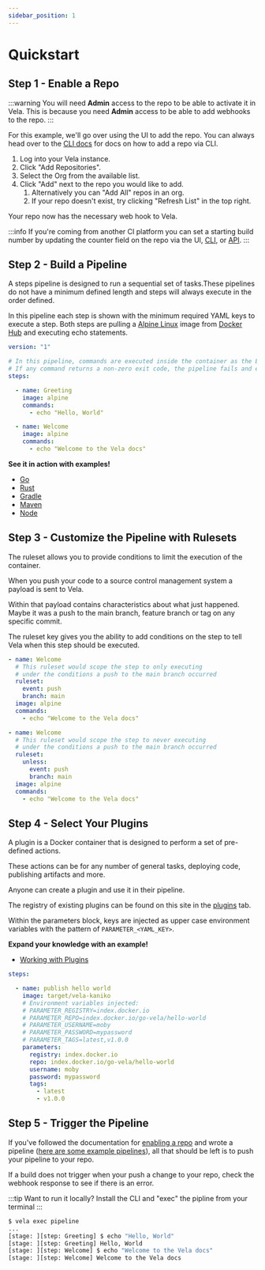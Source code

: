 ```yaml
---
sidebar_position: 1
---
```


# Quickstart

## Step 1 - Enable a Repo

:::warning
You will need **Admin** access to the repo to be able to activate it in Vela. This is because you need **Admin** access to be able to add webhooks
to the repo.
:::

For this example, we'll go over using the UI to add the repo. You can always head over to the [CLI docs](/docs/reference/cli/repo/add.md) for docs on how to add a repo via CLI.

1. Log into your Vela instance.
1. Click "Add Repositories".
1. Select the Org from the available list.
1. Click "Add" next to the repo you would like to add.
   1. Alternatively you can "Add All" repos in an org.
   1. If your repo doesn't exist, try clicking "Refresh List" in the top right.

Your repo now has the necessary web hook to Vela.

:::info
If you're coming from another CI platform you can set a starting build number by updating the counter field on the repo via the UI, [CLI](/docs/reference/cli/repo/repo.md), or [API](/docs/reference/api/repo/repo.md).
:::

## Step 2 - Build a Pipeline

A steps pipeline is designed to run a sequential set of tasks.These pipelines do not have a minimum defined length and steps will always execute in the order defined.

In this pipeline each step is shown with the minimum required YAML keys to execute a step. Both steps are pulling a [Alpine Linux](https://alpinelinux.org/) image from [Docker Hub](https://hub.docker.com/) and executing echo statements.  

```yaml
version: "1"

# In this pipeline, commands are executed inside the container as the Entrypoint.
# If any command returns a non-zero exit code, the pipeline fails and exits.
steps:

  - name: Greeting
    image: alpine
    commands:
      - echo "Hello, World"

  - name: Welcome
    image: alpine
    commands:
      - echo "Welcome to the Vela docs"
```
**See it in action with examples!**

* [Go](/docs/usage/examples/go_modules.md)
* [Rust](/docs/usage/examples/rust_cargo.md)
* [Gradle](/docs/usage/examples/java_gradle.md)
* [Maven](/docs/usage/examples/java_maven.md)
* [Node](/docs/usage/examples/node.md)

## Step 3 - Customize the Pipeline with Rulesets

The ruleset allows you to provide conditions to limit the execution of the container.

When you push your code to a source control management system a payload is sent to Vela.

Within that payload contains characteristics about what just happened. Maybe it was a push to the main branch, feature branch or tag on any specific commit.

The ruleset key gives you the ability to add conditions on the step to tell Vela when this step should be executed.

```yaml
- name: Welcome
  # This ruleset would scope the step to only executing
  # under the conditions a push to the main branch occurred
  ruleset:
    event: push
    branch: main
  image: alpine
  commands:
    - echo "Welcome to the Vela docs"
```

```yaml
- name: Welcome
  # This ruleset would scope the step to never executing
  # under the conditions a push to the main branch occurred
  ruleset:
    unless:
      event: push
      branch: main
  image: alpine
  commands:
    - echo "Welcome to the Vela docs"
```
## Step 4 - Select Your Plugins

A plugin is a Docker container that is designed to perform a set of pre-defined actions.

These actions can be for any number of general tasks, deploying code, publishing artifacts and more.

Anyone can create a plugin and use it in their pipeline.

The registry of existing plugins can be found on this site in the [plugins](docs/usage/plugins/index.md) tab.

Within the parameters block, keys are injected as upper case environment variables with the pattern of `PARAMETER_<YAML_KEY>`.

**Expand your knowledge with an example!**

* [Working with Plugins](/docs/usage/plugin.md)

<!-- section break -->

```yaml
steps:

  - name: publish hello world
    image: target/vela-kaniko
    # Environment variables injected:
    # PARAMETER_REGISTRY=index.docker.io
    # PARAMETER_REPO=index.docker.io/go-vela/hello-world
    # PARAMETER_USERNAME=moby
    # PARAMETER_PASSWORD=mypassword
    # PARAMETER_TAGS=latest,v1.0.0
    parameters:
      registry: index.docker.io
      repo: index.docker.io/go-vela/hello-world
      username: moby
      password: mypassword
      tags:
        - latest
        - v1.0.0
```
## Step 5 - Trigger the Pipeline

If you've followed the documentation for [enabling a repo](/docs/usage/enable_repo.md) and wrote a pipeline ([here are some example pipelines](/docs/usage/tour/)), all that should be left is to push your pipeline to your repo.

If a build does not trigger when your push a change to your repo, check the webhook response to see if there is an error.

:::tip
Want to run it locally? Install the CLI and "exec" the pipline from your terminal
:::

```sh
$ vela exec pipeline
...
[stage: ][step: Greeting] $ echo "Hello, World"
[stage: ][step: Greeting] Hello, World
[stage: ][step: Welcome] $ echo "Welcome to the Vela docs"
[stage: ][step: Welcome] Welcome to the Vela docs  
```
